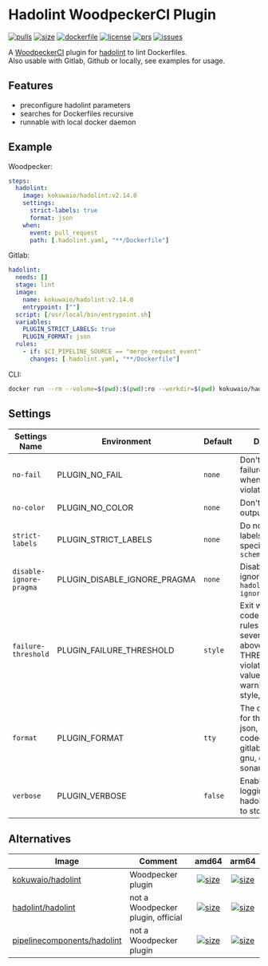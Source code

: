 # Hadolint WoodpeckerCI Plugin

[![pulls](https://img.shields.io/docker/pulls/kokuwaio/hadolint)](https://hub.docker.com/r/kokuwaio/hadolint)
[![size](https://img.shields.io/docker/image-size/kokuwaio/hadolint)](https://hub.docker.com/r/kokuwaio/hadolint)
[![dockerfile](https://img.shields.io/badge/source-Dockerfile%20-blue)](https://git.kokuwa.io/woodpecker/hadolint/src/branch/main/Dockerfile)
[![license](https://img.shields.io/badge/License-EUPL%201.2-blue)](https://git.kokuwa.io/woodpecker/hadolint/src/branch/main/LICENSE)
[![prs](https://img.shields.io/gitea/pull-requests/open/woodpecker/hadolint?gitea_url=https%3A%2F%2Fgit.kokuwa.io)](https://git.kokuwa.io/woodpecker/hadolint/pulls)
[![issues](https://img.shields.io/gitea/issues/open/woodpecker/hadolint?gitea_url=https%3A%2F%2Fgit.kokuwa.io)](https://git.kokuwa.io/woodpecker/hadolint/issues)

A [WoodpeckerCI](https://woodpecker-ci.org) plugin for [hadolint](https://github.com/hadolint/hadolint) to lint Dockerfiles.  
Also usable with Gitlab, Github or locally, see examples for usage.

## Features

- preconfigure hadolint parameters
- searches for Dockerfiles recursive
- runnable with local docker daemon

## Example

Woodpecker:

```yaml
steps:
  hadolint:
    image: kokuwaio/hadolint:v2.14.0
    settings:
      strict-labels: true
      format: json
    when:
      event: pull_request
      path: [.hadolint.yaml, "**/Dockerfile"]
```

Gitlab:

```yaml
hadolint:
  needs: []
  stage: lint
  image:
    name: kokuwaio/hadolint:v2.14.0
    entrypoint: [""]
  script: [/usr/local/bin/entrypoint.sh]
  variables:
    PLUGIN_STRICT_LABELS: true
    PLUGIN_FORMAT: json
  rules:
    - if: $CI_PIPELINE_SOURCE == "merge_request_event"
      changes: [.hadolint.yaml, "**/Dockerfile"]
```

CLI:

```bash
docker run --rm --volume=$(pwd):$(pwd):ro --workdir=$(pwd) kokuwaio/hadolint --strict-labels --format=json
```

## Settings

| Settings Name           | Environment                  | Default | Description                                                     |
| ----------------------- | ---------------------------- | ------- | --------------------------------------------------------------- |
| `no-fail`               | PLUGIN_NO_FAIL               | `none`  | Don't exit with a failure status code when any rule is violated |
| `no-color`              | PLUGIN_NO_COLOR              | `none`  | Don't colorize output                                           |
| `strict-labels`         | PLUGIN_STRICT_LABELS         | `none`  | Do not permit labels other than specified in `label-schema`     |
| `disable-ignore-pragma` | PLUGIN_DISABLE_IGNORE_PRAGMA | `none`  | Disable inline ignore pragmas `# hadolint ignore=DLxxxx`        |
| `failure-threshold`     | PLUGIN_FAILURE_THRESHOLD     | `style` | Exit with failure code only when rules with a severity equal to or above THRESHOLD are violated. Accepted values: error, warning, info, style, ignore, none |
| `format`                | PLUGIN_FORMAT                | `tty`   | The output format for the results: tty, json, checkstyle, codeclimate, gitlab_codeclimate, gnu, codacy, sonarqube, sarif |
| `verbose`               | PLUGIN_VERBOSE               | `false` | Enables verbose logging of hadolint's output to stderr          |

## Alternatives

| Image                                                                               | Comment                           | amd64 | arm64 |
| ----------------------------------------------------------------------------------- | --------------------------------- |:-----:|:-----:|
| [kokuwaio/hadolint](https://hub.docker.com/r/kokuwaio/hadolint)                     | Woodpecker plugin                 | [![size](https://img.shields.io/docker/image-size/kokuwaio/hadolint?arch=amd64&label=)](https://hub.docker.com/r/kokuwaio/hadolint) | [![size](https://img.shields.io/docker/image-size/kokuwaio/hadolint?arch=arm64&label=)](https://hub.docker.com/r/kokuwaio/hadolint) |
| [hadolint/hadolint](https://hub.docker.com/r/hadolint/hadolint)                     | not a Woodpecker plugin, official | [![size](https://img.shields.io/docker/image-size/hadolint/hadolint?arch=amd64&label=)](https://hub.docker.com/r/hadolint/hadolint) | [![size](https://img.shields.io/docker/image-size/hadolint/hadolint?arch=arm64&label=)](https://hub.docker.com/r/hadolint/hadolint) |
| [pipelinecomponents/hadolint](https://hub.docker.com/r/pipelinecomponents/hadolint) | not a Woodpecker plugin           | [![size](https://img.shields.io/docker/image-size/pipelinecomponents/hadolint?arch=amd64&label=)](https://hub.docker.com/r/pipelinecomponents/hadolint) | [![size](https://img.shields.io/docker/image-size/pipelinecomponents/hadolint?arch=arm64&label=)](https://hub.docker.com/r/pipelinecomponents/hadolint) |
